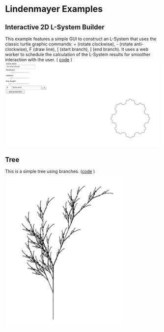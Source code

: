 # Lindenmayer Examples

## Interactive 2D L-System Builder

This example features a simple GUI to construct an L-System that uses
the classic turtle graphic commands: + (rotate clockwise), - (rotate anti-clockwise), F (draw line), [ (start branch), ] (end branch).
It uses a web worker to schedule the calculation of the L-System results for smoother interaction with the user. ( [code](https://github.com/nylki/lindenmayer/tree/master/examples/webworker)
 )
[![](images/interactive_screenshot.png)](webworker/)



## Tree

This is a simple tree using branches.
 ([code](https://github.com/nylki/lindenmayer/blob/master/examples/tree.htm)
)
[![](images/tree.png)](tree.html)

